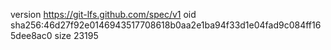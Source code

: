version https://git-lfs.github.com/spec/v1
oid sha256:46d27f92e0146943517708618b0aa2e1ba94f33d1e04fad9c084ff165dee8ac0
size 23195
